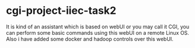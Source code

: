 # cgi-project-iiec-task2
It is kind of an assistant which is based on webUI or you may call it CGI, you can perform some basic commands using this webUI on a remote Linux OS. Also i have added some docker and hadoop controls over this webUI. 
